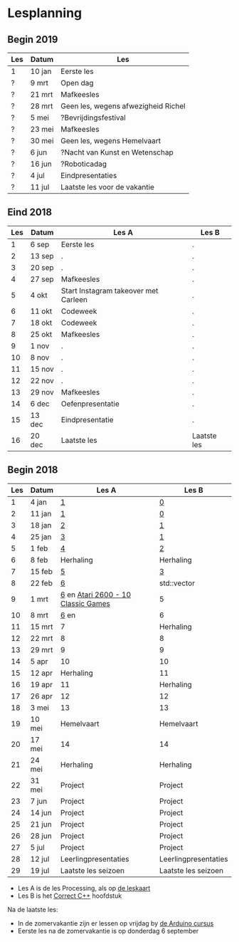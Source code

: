 # Lesplanning

## Begin 2019

Les|Datum|Les
---|---|---
 1| 10 jan|Eerste les
 ?| 9 mrt|Open dag
 ?|21 mrt|Mafkeesles
 ?|28 mrt|Geen les, wegens afwezigheid Richel
 ?| 5 mei|?Bevrijdingsfestival
 ?|23 mei|Mafkeesles
 ?|30 mei|Geen les, wegens Hemelvaart
 ?| 6 jun|?Nacht van Kunst en Wetenschap
 ?|16 jun|?Roboticadag
 ?| 4 jul|Eindpresentaties
 ?|11 jul|Laatste les voor de vakantie

## Eind 2018

Les|Datum|Les A|Les B
---|---|---|---
 1| 6 sep|Eerste les|.
 2|13 sep|.|.
 3|20 sep|.|.
 4|27 sep|Mafkeesles|.
 5| 4 okt|Start Instagram takeover met Carleen|.
 6|11 okt|Codeweek|.
 7|18 okt|Codeweek|.
 8|25 okt|Mafkeesles|.
 9| 1 nov|.|.
10| 8 nov|.|.
11|15 nov|.|.
12|22 nov|.|.
13|29 nov|Mafkeesles|.
14| 6 dec|Oefenpresentatie|.
15|13 dec|Eindpresentatie|.
16|20 dec|Laatste les|Laatste les

## Begin 2018

Les|Datum|Les A|Les B
---|---|---|---
 1| 4 jan|[1](LessenProcessing/EenMooiProgramma/README.md)|[0](https://github.com/richelbilderbeek/correct_cpp_scoreboard)
 2|11 jan|[1](LessenProcessing/EenMooiProgramma/README.md)|[0](https://github.com/richelbilderbeek/correct_cpp_scoreboard)
 3|18 jan|[2](https://github.com/richelbilderbeek/Dojo/blob/master/LessenProcessing/BalNaarRechts/README.md)|[1](https://github.com/richelbilderbeek/correct_cpp_hello)
 4|25 jan|[3](https://github.com/richelbilderbeek/Dojo/tree/master/LessenProcessing/WidthHeight)|[1](https://github.com/richelbilderbeek/correct_cpp_hello)
 5| 1 feb|[4](https://github.com/richelbilderbeek/Dojo/blob/master/LessenProcessing/PointRandom/README.md)|[2](https://github.com/richelbilderbeek/correct_cpp_hello_world)
 6| 8 feb|Herhaling|Herhaling
 7|15 feb|[5](https://github.com/richelbilderbeek/Dojo/blob/master/LessenProcessing/LineStroke/README.md)|[3](https://github.com/richelbilderbeek/correct_cpp_hello_cli)
 8|22 feb|[6](https://github.com/richelbilderbeek/Dojo/blob/master/LessenProcessing/BalEeuwigNaarRechts/README.md)|std::vector
 9| 1 mrt|[6](https://github.com/richelbilderbeek/Dojo/blob/master/LessenProcessing/BalEeuwigNaarRechts/README.md) en [Atari 2600 - 10 Classic Games](https://www.youtube.com/watch?v=5M1zO2v9ixY)|5
10| 8 mrt|[6](https://github.com/richelbilderbeek/Dojo/blob/master/LessenProcessing/BalEeuwigNaarRechts/README.md) en [](https://youtu.be/dF0vS5ZrMiI)|6
11|15 mrt|7|Herhaling|7
12|22 mrt|8|8
13|29 mrt|9|9
14| 5 apr|10|10
15|12 apr|Herhaling|11
16|19 apr|11|Herhaling
17|26 apr|12|12
18| 3 mei|13|13
19|10 mei|Hemelvaart|Hemelvaart
20|17 mei|14|14
21|24 mei|Herhaling|Herhaling
22|31 mei|Project|Project
23| 7 jun|Project|Project
24|14 jun|Project|Project
25|21 jun|Project|Project
26|28 jun|Project|Project
27| 5 jul|Project|Project
28|12 jul|Leerlingpresentaties|Leerlingpresentaties
29|19 jul|Laatste les seizoen|Laatste les seizoen

 * Les A is de les Processing, als op [de leskaart](https://github.com/richelbilderbeek/Dojo/blob/master/LessenProcessing/Leskaart/Leskaart1.pdf)
 * Les B is het [Correct C++](https://github.com/richelbilderbeek/correct_cpp) hoofdstuk

Na de laatste les:

 * In de zomervakantie zijn er lessen op vrijdag by [de Arduino cursus](https://github.com/richelbilderbeek/ArduinoCourse)
 * Eerste les na de zomervakantie is op donderdag 6 september
